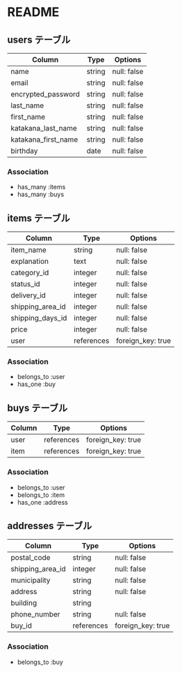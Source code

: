 # README

## users テーブル

|Column                |Type    |Options     |
|----------------------|--------|------------|
|name                  |string  |null: false |
|email                 |string  |null: false |
|encrypted_password    |string  |null: false |
|last_name             |string  |null: false |
|first_name            |string  |null: false |
|katakana_last_name    |string  |null: false |
|katakana_first_name   |string  |null: false |
|birthday              |date    |null: false |

### Association

- has_many :items
- has_many :buys


## items テーブル

|Column           |Type       |Options           |
|-----------------|-----------|------------------|
|item_name        |string     |null: false       |
|explanation      |text       |null: false       |
|category_id      |integer    |null: false       |
|status_id        |integer    |null: false       |
|delivery_id      |integer    |null: false       |
|shipping_area_id |integer    |null: false       |
|shipping_days_id |integer    |null: false       |
|price            |integer    |null: false       |
|user             |references |foreign_key: true |

### Association

- belongs_to :user
- has_one :buy


## buys テーブル

|Column  |Type       |Options           |
|--------|-----------|------------------|
|user    |references |foreign_key: true |
|item    |references |foreign_key: true |

### Association

- belongs_to :user
- belongs_to :item
- has_one :address


## addresses テーブル

|Column            |Type       |Options           |
|------------------|-----------|------------------|
|postal_code       |string     |null: false       |
|shipping_area_id  |integer    |null: false       |
|municipality      |string     |null: false       |
|address           |string     |null: false       |
|building          |string     |                  |
|phone_number      |string     |null: false       |
|buy_id            |references |foreign_key: true |

### Association
- belongs_to :buy
